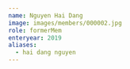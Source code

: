 ```yaml
---
name: Nguyen Hai Dang 
image: images/members/000002.jpg 
role: formerMem
enteryear: 2019
aliases:
  - hai dang nguyen
---
```

